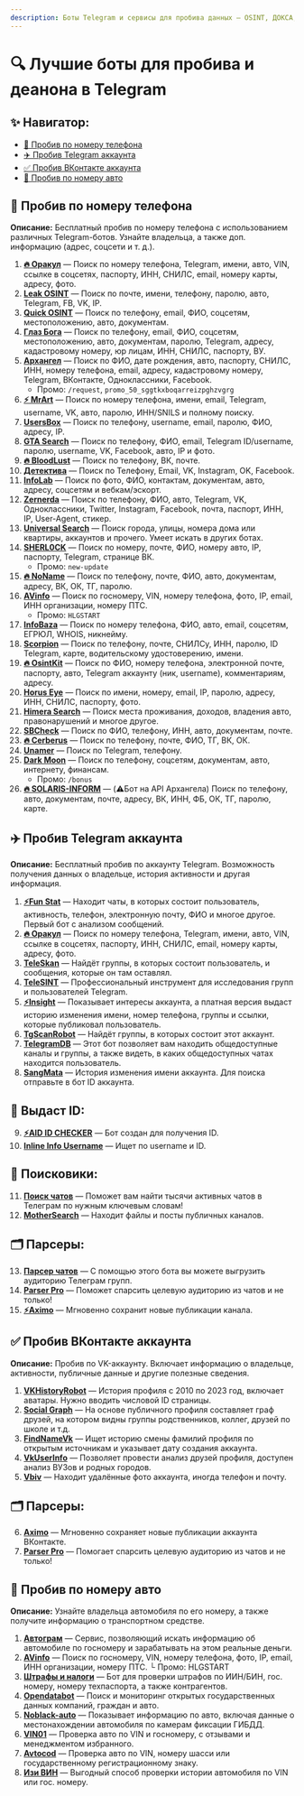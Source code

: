 ```yaml
---
description: Боты Telegram и сервисы для пробива данных — OSINT, ДОКСА, деанон, доксинга! Бесплатный пробив по номеру телефона телеграм, Telegram, VK, и авто!
---
```


# 🔍 Лучшие боты для пробива и деанона в Telegram

## ✨ Навигатор:

- [📱 Пробив по номеру телефона](#phone-check)
- [✈️ Пробив Telegram аккаунта](#telegram-check)
- [✅ Пробив ВКонтакте аккаунта](#vk-check)
- [🚗 Пробив по номеру авто](#car-check)

## 📱 Пробив по номеру телефона <a name="phone-check"></a>

**Описание:** Бесплатный пробив по номеру телефона с использованием различных Telegram-ботов. Узнайте владельца, а также доп. информацию (адрес, соцсети и т. д.).

1. **[🔥 Оракул](https://t.me/Orakul_OSINT2bot?start=7061387826)** — Поиск по номеру телефона, Telegram, имени, авто, VIN, ссылке в соцсетях, паспорту, ИНН, СНИЛС, email, номеру карты, адресу, фото.
2. **[Leak OSINT](https://t.me/LeakOSINT_Searchesbot?start=EUNcYw0)** — Поиск по почте, имени, телефону, паролю, авто, Telegram, FB, VK, IP.
3. **[Quick OSINT](https://t.me/QuickOSINT_Searches_bot?start=7061387826)** — Поиск по телефону, email, ФИО, соцсетям, местоположению, авто, документам.
4. **[Глаз Бога](https://t.me/Sky_OSINT_2bot?start=7061387826)** — Поиск по телефону, email, ФИО, соцсетям, местоположению, авто, документам, паролю, Telegram, адресу, кадастровому номеру, юр лицам, ИНН, СНИЛС, паспорту, ВУ.
5. **[Архангел](https://t.me/AngelOSINTRobot?start=WP5Ce1yb)** — Поиск по ФИО, дате рождения, авто, паспорту, СНИЛС, ИНН, номеру телефона, email, адресу, кадастровому номеру, Telegram, ВКонтакте, Одноклассники, Facebook.
    - Промо: `/request`, `promo_50_sggtkxboqarreizpghzvgrg`
6. **[⚡️ MrArt](https://t.me/MrArt_OSINT_Bot?start=7061387826)** — Поиск по номеру телефона, имени, email, Telegram, username, VK, авто, паролю, ИНН/SNILS и полному поиску.
7. **[UsersBox](https://t.me/Userbox_OSINT_Searchbot?start=NzA2MTM4NzgyNg)** — Поиск по телефону, username, email, паролю, ФИО, адресу, IP.
8. **[GTA Search](https://t.me/GTA_SearchOSINTbot?start=7061387826)** — Поиск по телефону, ФИО, email, Telegram ID/username, паролю, username, VK, Facebook, авто, IP и фото.
9. **[🔥 BloodLust](https://t.me/BloodLustSearch_bot?start=UsDuq7061387826)** — Поиск по телефону, ВК, почте.
10. **[Детектива](https://t.me/Detectiva_OSINT_bot?start=ref7061387826)** — Поиск по Телефону, Email, VK, Instagram, OK, Facebook.
11. **[InfoLab](https://t.me/InfoLab_OSINT_2bot)** — Поиск по фото, ФИО, контактам, документам, авто, адресу, соцсетям и вебкам/эскорт.
12. **[Zernerda](https://t.me/zernerdooobot?start=D0C718B657)** — Поиск по телефону, ФИО, авто, Telegram, VK, Одноклассники, Twitter, Instagram, Facebook, почта, паспорт, ИНН, IP, User-Agent, стикер.
13. **[Universal Search](https://t.me/UniversalSearchEasyBot?start=7061387826)** — Поиск города, улицы, номера дома или квартиры, аккаунтов и прочего. Умеет искать в других ботах.
14. **[SHERL0CK](https://t.me/sherl0ck_search_robot?start=7061387826)** — Поиск по номеру, почте, ФИО, номеру авто, IP, паспорту, Telegram, странице ВК.
    - Промо: `new-update`
15. **[🔥 NoName](https://t.me/No_NameSearchBot?start=7061387826)** — Поиск по телефону, почте, ФИО, авто, документам, адресу, ВК, ОК, ТГ, паролю.
16. **[AVinfo](https://t.me/avinfo?start=ref3398538)** — Поиск по госномеру, VIN, номеру телефона, фото, IP, email, ИНН организации, номеру ПТС.
    - Промо: `HLGSTART`
17. **[InfoBaza](https://t.me/Info_Baza_Searchbot?start=7061387826)** — Поиск по номеру телефона, ФИО, авто, email, соцсетям, ЕГРЮЛ, WHOIS, никнейму.
18. **[Scorpion](https://t.me/scorpion_network_bot)** — Поиск по телефону, почте, СНИЛСу, ИНН, паролю, ID Telegram, карте, водительскому удостоверению, имени.
19. **[🔥 OsintKit](https://t.me/osintkit_bot)** — Поиск по ФИО, номеру телефона, электронной почте, паспорту, авто, Telegram аккаунту (ник, username), комментариям, адресу.
20. **[Horus Eye](https://t.me/HorusEye_OSINT_bot?start=7061387826)** — Поиск по имени, номеру, email, IP, паролю, адресу, ИНН, СНИЛС, паспорту, фото.
21. **[Himera Search](https://t.me/Himera_Search_2bot?start=7061387826)** — Поиск места проживания, доходов, владения авто, правонарушений и многое другое.
22. **[SBCheck](https://t.me/UpShop_bot?start=7061387826)** — Поиск по ФИО, телефону, ИНН, авто, документам, почте.
23. **[🔥 Cerberus](https://t.me/infocerberusbot?start=7061387826)** — Поиск по телефону, почте, ФИО, ТГ, ВК, ОК.
24. **[Unamer](https://t.me/unamer_bot?start=ref-db1ZLxaIAmy2xA)** — Поиск по Telegram, телефону.
25. **[Dark Moon](https://t.me/DarkM00nSearcher_bot?start=7061387826)** — Поиск по телефону, соцсетям, документам, авто, интернету, финансам.
    - Промо: `/bonus`
26. **[🔥 SOLARIS-INFORM](https://t.me/solaris_inform_robot?start=7061387826)** — (⚠️Бот на API Архангела) Поиск по телефону, авто, документам, почте, адресу, ВК, ИНН, ФБ, ОК, ТГ, паролю, карте.



## ✈️ Пробив Telegram аккаунта <a name="telegram-check"></a>

**Описание:** Бесплатный пробив по аккаунту Telegram. Возможность получения данных о владельце, история активности и другая информация.

1. **[⚡️Fun Stat](http://t.me/FunStat_osint_bot?start=0101323AE4A401000000)** — Находит чаты, в которых состоит пользователь, активность, телефон, электронную почту, ФИО и многое другое. Первый бот с анализом сообщений.
2. **[🔥 Оракул](https://t.me/Orakul_OSINT2bot?start=7061387826)** — Поиск по номеру телефона, Telegram, имени, авто, VIN, ссылке в соцсетях, паспорту, ИНН, СНИЛС, email, номеру карты, адресу, фото.
3. **[TeleSkan](http://t.me/Tele_skan_bot?start=7061387826)** — Найдёт группы, в которых состоит пользователь, и сообщения, которые он там оставлял.
4. **[TeleSINT](https://t.me/telesint_bot)** — Профессиональный инструмент для исследования групп и пользователей Telegram.
5. **[⚡️Insight](https://t.me/eyeofbeholder_bot)** — Показывает интересы аккаунта, а платная версия выдаст историю изменения имени, номер телефона, группы и ссылки, которые публиковал пользователь.
6. **[TgScanRobot](https://t.me/tgscan_clone_robot)** — Найдёт группы, в которых состоит этот аккаунт.
7. **[TelegramDB](https://t.me/tgdb_bot)** — Этот бот позволяет вам находить общедоступные каналы и группы, а также видеть, в каких общедоступных чатах находится пользователь.
8. **[SangMata](https://t.me/SangMata_BOT)** — История изменения имени аккаунта. Для поиска отправьте в бот ID аккаунта.

## 🪪 Выдаст ID:
9. **[⚡️AID ID CHECKER](https://t.me/CheckID_AIDbot)** — Бот создан для получения ID.
10. **[Inline Info Username](https://t.me/usinfobot)** — Ищет по username и ID.

## 🔎 Поисковики:
11. **[Поиск чатов](https://t.me/searchforchatsbot?start=tEW57dLnxy3R)** — Поможет вам найти тысячи активных чатов в Телеграм по нужным ключевым словам!
12. **[MotherSearch](https://t.me/MotherSearchBot)** — Находит файлы и посты публичных каналов.

## 🗂 Парсеры:
13. **[Парсер чатов](http://t.me/parsetgbot?start=Iw2h9UqYY6dF)** — С помощью этого бота вы можете выгрузить аудиторию Телеграм групп.
14. **[Parser Pro](https://t.me/botparser_bot?start=7061387826)** — Поможет спарсить целевую аудиторию из чатов и не только!
15. **[⚡️Aximo](https://t.me/aximobot?start=ref7061387826)** — Мгновенно сохранит новые публикации канала.



## ✅ Пробив ВКонтакте аккаунта <a name="vk-check"></a>

**Описание:** Пробив по VK-аккаунту. Включает информацию о владельце, активности, публичные данные и другие полезные сведения.

1. **[VKHistoryRobot](https://t.me/VKHistoryRobot)** — История профиля с 2010 по 2023 год, включает аватары. Нужно вводить числовой ID страницы.
2. **[Social Graph](https://t.me/social_graph_osint_bot?start=7061387827)** — На основе публичного профиля составляет граф друзей, на котором видны группы родственников, коллег, друзей по школе и т.д.
3. **[FindNameVk](https://t.me/FindNameVk_bot)** — Ищет историю смены фамилий профиля по открытым источникам и указывает дату создания аккаунта.
4. **[VkUserInfo](https://t.me/InfoVkUser_bot)** — Позволяет провести анализ друзей профиля, доступен анализ ВУЗов и родных городов.
5. **[Vbiv](https://t.me/Vbib_bot)** — Находит удалённые фото аккаунта, иногда телефон и почту.

## 🗂 Парсеры:
6. **[Aximo](https://t.me/aximobot?start=ref7061387826)** — Мгновенно сохраняет новые публикации аккаунта ВКонтакте.
7. **[Parser Pro](https://t.me/botparser_bot?start=7061387826)** — Помогает спарсить целевую аудиторию из чатов и не только!



## 🚗 Пробив по номеру авто <a name="car-check"></a>

**Описание:** Узнайте владельца автомобиля по его номеру, а также получите информацию о транспортном средстве.

1. **[Автограм](https://t.me/ABTOGRAMBOT?start=7061387826)** — Сервис, позволяющий искать информацию об автомобиле по госномеру и зарабатывать на этом реальные деньги.
2. **[AVinfo](https://t.me/avinfo?start=ref3398538)** — Поиск по госномеру, VIN, номеру телефона, фото, IP, email, ИНН организации, номеру ПТС.
   └ Промо: HLGSTART
3. **[Штрафы и налоги](https://t.me/ShtrafKZBot?start=f9c001a068a74c10b)** — Бот для проверки штрафов по ИИН/БИН, гос. номеру, номеру техпаспорта, а также контрагентов.
4. **[Opendatabot](https://telegram.me/OpenDataUABot?start=source_share-cc_5649321)** — Поиск и мониторинг открытых государственных данных компаний, граждан и авто.
5. **[Noblack-auto](https://t.me/noblackAuto_bot)** — Показывает информацию по авто, включая данные о местонахождении автомобиля по камерам фиксации ГИБДД.
6. **[VIN01](https://t.me/vin01bot)** — Проверка авто по VIN и госномеру, с отзывами и менеджментом избранного.
7. **[Avtocod](https://t.me/avtocodbot)** — Проверка авто по VIN, номеру шасси или государственному регистрационному знаку.
8. **[Изи ВИН](https://t.me/EasyVINbot)** — Выгодный способ проверки истории автомобиля по VIN или гос. номеру.

